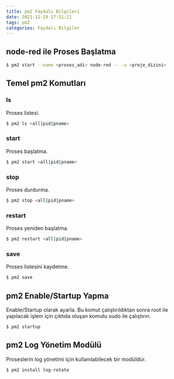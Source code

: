 ```yaml
---
title: pm2 Faydalı Bilgileri
date: 2021-12-19 17:51:21
tags: pm2
categories: Faydalı Bilgiler
---
```

## node-red ile Proses Başlatma
```bash
$ pm2 start --name <proses_adi> node-red -- -u <proje_dizini>
```

## Temel pm2 Komutları
### ls
Proses listesi.
```bash
$ pm2 ls <all|pid|pname>
```

<!-- more -->

### start
Proses başlatma.
```bash
$ pm2 start <all|pid|pname>
```
### stop
Proses durdurma.
```bash
$ pm2 stop <all|pid|pname>
```
### restart
Proses yeniden başlatma.
```bash
$ pm2 restart <all|pid|pname>
```
### save
Proses listesini kaydetme.
```bash
$ pm2 save
```

## pm2 Enable/Startup Yapma
Enable/Startup olarak ayarla. Bu komut çalıştırıldıktan sonra root ile yapılacak işlem için çıktıda oluşan komutu sudo ile çalıştırın.
```bash
$ pm2 startup
```

## pm2 Log Yönetim Modülü
Proseslerin log yönetimi için kullanılabilecek bir modüldür.
```bash
$ pm2 install log-rotate
```